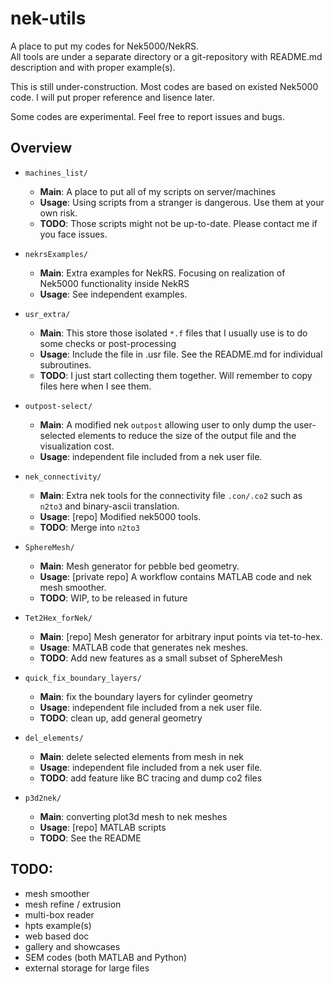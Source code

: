 # nek-utils   
A place to put my codes for Nek5000/NekRS.   
All tools are under a separate directory or a git-repository with README.md description and with proper example(s).   

This is still under-construction. 
Most codes are based on existed Nek5000 code. 
I will put proper reference and lisence later.

Some codes are experimental. Feel free to report issues and bugs.   

## Overview

- `machines_list/`
   - __Main__: A place to put all of my scripts on server/machines
   - __Usage__: Using scripts from a stranger is dangerous. Use them at your own risk.   
   - __TODO__: Those scripts might not be up-to-date. Please contact me if you face issues.

- `nekrsExamples/`
   - __Main__: Extra examples for NekRS. Focusing on realization of Nek5000 functionality inside NekRS
   - __Usage__: See independent examples.

- `usr_extra/`
   - __Main__: This store those isolated `*.f` files that I usually use is to do some checks or post-processing
   - __Usage__: Include the file in .usr file. See the README.md for individual subroutines.
   - __TODO__: I just start collecting them together. Will remember to copy files here when I see them.

- `outpost-select/`
   - __Main__: A modified nek `outpost` allowing user to only dump the user-selected elements to reduce the size of the output file and the visualization cost.   
   - __Usage__: independent file included from a nek user file.   


- `nek_connectivity/`
   - __Main__: Extra nek tools for the connectivity file `.con/.co2` such as `n2to3` and binary-ascii translation.   
   - __Usage__: [repo] Modified nek5000 tools.   
   - __TODO__: Merge into `n2to3`   


- `SphereMesh/`
   - __Main__: Mesh generator for pebble bed geometry.   
   - __Usage__: [private repo] A workflow contains MATLAB code and nek mesh smoother.   
   - __TODO__: WIP, to be released in future  


- `Tet2Hex_forNek/`
   - __Main__: [repo] Mesh generator for arbitrary input points via tet-to-hex. 
   - __Usage__: MATLAB code that generates nek meshes.
   - __TODO__: Add new features as a small subset of SphereMesh      

- `quick_fix_boundary_layers/`
  - __Main__:  fix the boundary layers for cylinder geometry   
  - __Usage__: independent file included from a nek user file. 
  - __TODO__: clean up, add general geometry
 

- `del_elements/`
  - __Main__: delete selected elements from mesh in nek
  - __Usage__: independent file included from a nek user file. 
  - __TODO__: add feature like BC tracing and dump co2 files

- `p3d2nek/`
  - __Main__: converting plot3d mesh to nek meshes
  - __Usage__: [repo] MATLAB scripts
  - __TODO__: See the README
  

## TODO:
- mesh smoother   
- mesh refine / extrusion
- multi-box reader
- hpts example(s)
- web based doc
- gallery and showcases
- SEM codes (both MATLAB and Python)
- external storage for large files

